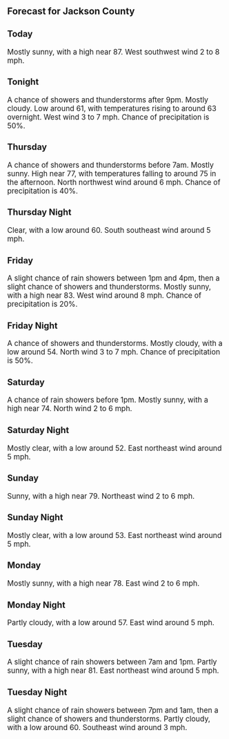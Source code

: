 <div>
   <h2>Forecast for Jackson County</h2>
   <p>
      <div style="font-size:120%">
         <h3>Today</h3>Mostly sunny, with a high near 87. West southwest wind 2 to 8 mph.<br></div>
   </p>
   <p>
      <div style="font-size:120%">
         <h3>Tonight</h3>A chance of showers and thunderstorms after 9pm. Mostly cloudy. Low around 61, with temperatures rising to around 63 overnight.
         West wind 3 to 7 mph. Chance of precipitation is 50%.<br></div>
   </p>
   <p>
      <div style="font-size:120%">
         <h3>Thursday</h3>A chance of showers and thunderstorms before 7am. Mostly sunny. High near 77, with temperatures falling to around 75 in the
         afternoon. North northwest wind around 6 mph. Chance of precipitation is 40%.<br></div>
   </p>
   <p>
      <div style="font-size:120%">
         <h3>Thursday Night</h3>Clear, with a low around 60. South southeast wind around 5 mph.<br></div>
   </p>
   <p>
      <div style="font-size:120%">
         <h3>Friday</h3>A slight chance of rain showers between 1pm and 4pm, then a slight chance of showers and thunderstorms. Mostly sunny, with
         a high near 83. West wind around 8 mph. Chance of precipitation is 20%.<br></div>
   </p>
   <p>
      <div style="font-size:120%">
         <h3>Friday Night</h3>A chance of showers and thunderstorms. Mostly cloudy, with a low around 54. North wind 3 to 7 mph. Chance of precipitation
         is 50%.<br></div>
   </p>
   <p>
      <div style="font-size:120%">
         <h3>Saturday</h3>A chance of rain showers before 1pm. Mostly sunny, with a high near 74. North wind 2 to 6 mph.<br></div>
   </p>
   <p>
      <div style="font-size:120%">
         <h3>Saturday Night</h3>Mostly clear, with a low around 52. East northeast wind around 5 mph.<br></div>
   </p>
   <p>
      <div style="font-size:120%">
         <h3>Sunday</h3>Sunny, with a high near 79. Northeast wind 2 to 6 mph.<br></div>
   </p>
   <p>
      <div style="font-size:120%">
         <h3>Sunday Night</h3>Mostly clear, with a low around 53. East northeast wind around 5 mph.<br></div>
   </p>
   <p>
      <div style="font-size:120%">
         <h3>Monday</h3>Mostly sunny, with a high near 78. East wind 2 to 6 mph.<br></div>
   </p>
   <p>
      <div style="font-size:120%">
         <h3>Monday Night</h3>Partly cloudy, with a low around 57. East wind around 5 mph.<br></div>
   </p>
   <p>
      <div style="font-size:120%">
         <h3>Tuesday</h3>A slight chance of rain showers between 7am and 1pm. Partly sunny, with a high near 81. East northeast wind around 5 mph.<br></div>
   </p>
   <p>
      <div style="font-size:120%">
         <h3>Tuesday Night</h3>A slight chance of rain showers between 7pm and 1am, then a slight chance of showers and thunderstorms. Partly cloudy, with
         a low around 60. Southeast wind around 3 mph.<br></div>
   </p>
</div>